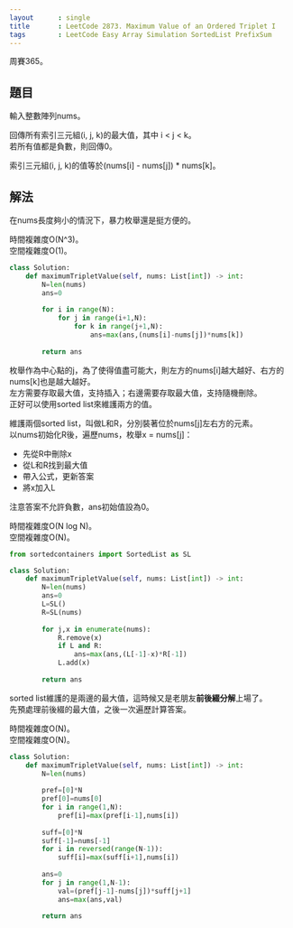 ```yaml
---
layout      : single
title       : LeetCode 2873. Maximum Value of an Ordered Triplet I
tags        : LeetCode Easy Array Simulation SortedList PrefixSum
---
```

周賽365。

## 題目

輸入整數陣列nums。  

回傳所有索引三元組(i, j, k)的最大值，其中 i < j < k。  
若所有值都是負數，則回傳0。  

索引三元組(i, j, k)的值等於(nums[i] - nums[j]) * nums[k]。  

## 解法

在nums長度夠小的情況下，暴力枚舉還是挺方便的。  

時間複雜度O(N^3)。  
空間複雜度O(1)。  

```python
class Solution:
    def maximumTripletValue(self, nums: List[int]) -> int:
        N=len(nums)
        ans=0
        
        for i in range(N):
            for j in range(i+1,N):
                for k in range(j+1,N):
                    ans=max(ans,(nums[i]-nums[j])*nums[k])
                    
        return ans
```

枚舉作為中心點的j，為了使得值盡可能大，則左方的nums[i]越大越好、右方的nums[k]也是越大越好。  
左方需要存取最大值，支持插入；右邊需要存取最大值，支持隨機刪除。  
正好可以使用sorted list來維護兩方的值。  

維護兩個sorted list，叫做L和R，分別裝著位於nums[j]左右方的元素。  
以nums初始化R後，遍歷nums，枚舉x = nums[j]：  

- 先從R中刪除x  
- 從L和R找到最大值  
- 帶入公式，更新答案  
- 將x加入L  

注意答案不允許負數，ans初始值設為0。  

時間複雜度O(N log N)。  
空間複雜度O(N)。  

```python
from sortedcontainers import SortedList as SL

class Solution:
    def maximumTripletValue(self, nums: List[int]) -> int:
        N=len(nums)
        ans=0
        L=SL()
        R=SL(nums)
        
        for j,x in enumerate(nums):
            R.remove(x)
            if L and R:
                ans=max(ans,(L[-1]-x)*R[-1])
            L.add(x)
            
        return ans
```

sorted list維護的是兩邊的最大值，這時候又是老朋友**前後綴分解**上場了。  
先預處理前後綴的最大值，之後一次遍歷計算答案。  

時間複雜度O(N)。  
空間複雜度O(N)。  

```python
class Solution:
    def maximumTripletValue(self, nums: List[int]) -> int:
        N=len(nums)
        
        pref=[0]*N
        pref[0]=nums[0]
        for i in range(1,N):
            pref[i]=max(pref[i-1],nums[i])
        
        suff=[0]*N
        suff[-1]=nums[-1]
        for i in reversed(range(N-1)):
            suff[i]=max(suff[i+1],nums[i])
        
        ans=0
        for j in range(1,N-1):
            val=(pref[j-1]-nums[j])*suff[j+1]
            ans=max(ans,val)
            
        return ans
```
